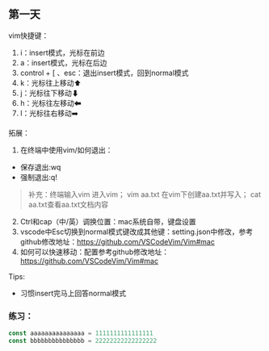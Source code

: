 ## 第一天
vim快捷键：
1. i：insert模式，光标在前边
2. a：insert模式，光标在后边
2. control + [ 、esc：退出insert模式，回到normal模式
3. k：光标往上移动⬆
4. j：光标往下移动⬇
5. h：光标往左移动⬅
6. l：光标往右移动➡️

拓展：
1. 在终端中使用vim/如何退出：
- 保存退出:wq
- 强制退出:q!
> 补充：终端输入vim 进入vim； vim aa.txt 在vim下创建aa.txt并写入； cat aa.txt查看aa.txt文档内容

2. Ctrl和cap（中/英）调换位置：mac系统自带，键盘设置
3. vscode中Esc切换到normal模式键改成其他键：setting.json中修改，参考github修改地址：https://github.com/VSCodeVim/Vim#mac
4. 如何可以快速移动：配置参考github修改地址：https://github.com/VSCodeVim/Vim#mac

Tips:
- 习惯insert完马上回答normal模式

### 练习：
```js
const aaaaaaaaaaaaaaa = 1111111111111111
const bbbbbbbbbbbbbbb = 22222222222222222
```